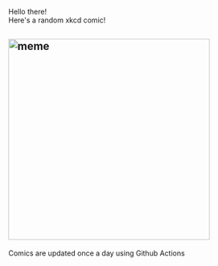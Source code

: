 Hello there! <br>Here's a random xkcd comic!<br>
## <img src="https://imgs.xkcd.com/comics/iss_vaccine.png" alt="meme" width="400"/><br>
Comics are updated once a day using Github Actions